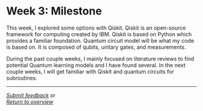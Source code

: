 # Week 3: Milestone

This week, I explored some options with Qiskit. Qiskit is an open-source framework for computing created by IBM.  Qiskit is based on Python which provides a familiar foundation. Quantum circuit model will be what my code is based on. It is composed of qubits, unitary gates, and measurements. 

During the past couple weeks, I mainly focused on literature reviews to find potential Quantum learning models and I have found several. In the next couple weeks, I will get familiar with Qiskit and quantum circuits for subroutines.

---

*[Submit feedback](https://github.com/leumasli/EE113D-Blog/issues/new)* or <br>
*[Return to overview](index.md)*